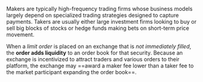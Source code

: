 Makers are typically high-frequency trading firms whose business models largely depend on specialized trading strategies designed to capture payments. Takers are usually either large investment firms looking to buy or sell big blocks of stocks or hedge funds making bets on short-term price movement.

When a _limit order_ is placed on an exchange that is _not immediately filled_, the **order adds liquidity** to an order book for that security. Because an exchange is incentivized to attract traders and various orders to their platform, the exchange may ==award a maker fee lower than a taker fee to the market participant expanding the order book==.

